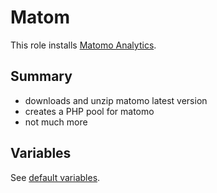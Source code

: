 # Matom

This role installs [Matomo Analytics](https://matomo.org/).

## Summary

* downloads and unzip matomo latest version
* creates a PHP pool for matomo
* not much more

## Variables

See [default variables](defaults/main.yml).

